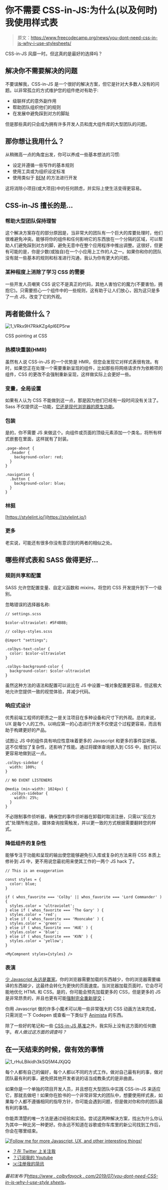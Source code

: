 # 你不需要 CSS-in-JS:为什么(以及何时)我使用样式表

> 原文：<https://www.freecodecamp.org/news/you-dont-need-css-in-js-why-i-use-stylesheets/>

CSS-in-JS 风靡一时。但这真的是最好的选择吗？

## 解决你不需要解决的问题

不要误解我，CSS-in-JS 是一个很好的解决方案，但它是针对大多数人没有的问题。以非常孤立的方式维护您的组件绝对有助于:

*   级联样式的意外副作用
*   帮助团队组织他们的规则
*   在发展中避免踩到对方的脚趾

但是那些真的只会成为拥有许多开发人员和庞大组件库的大型团队的问题。

## 那你想让我用什么？

从稍微高一点的角度出发，你可以养成一些基本想法的习惯:

*   设定并遵循一些写作的基本规则
*   使用工具或为组织设定标准
*   使用类似于 [BEM](http://getbem.com/) 的方法进行开发

这将消除小项目(或大项目)中的任何顾虑，并实际上使生活变得更容易。

## CSS-in-JS 擅长的是…

### 帮助大型团队保持理智

这个解决方案存在的部分原因是，当非常大的团队有一个巨大的库要处理时，他们很难避免冲突。能够将你的组件和任何影响它的东西放在一个分隔的区域，可以帮助人们避免踩到对方的脚，避免无意中在整个应用程序中推出调整。这很好，但更有可能的是，你是少数(或独自)在一个小应用上工作的人之一。如果你和你的团队没有就一些基本的规则和标准进行沟通，我认为你有更大的问题。

### 某种程度上消除了学习 CSS 的需要

一些开发人员嘲笑 CSS 说它不是真正的代码，其他人害怕它的魔力(不要害怕，拥抱它)。只需要担心一个组件中的一些规则，这有助于让人们放心，因为这只是多了一点 JS，改变了它的外观。

## 两者能做什么？

![1_VRkx9H7RikKZg4pl6EP5rw](img/1bb228c5274b647ec9539f4668c3e1dc.png)

CSS pointing at CSS

### 热模块重装(HMR)

虽然有人说 CSS-in-JS 的一个优势是 HMR，但您会发现它对样式表很有效。有时，如果您正在处理一个需要重新呈现的组件，比如那些将网络请求作为依赖项的组件，CSS 的更改不会强制重新呈现，这样做实际上会更好一些。

### 变量，全局设置

如果有人认为 CSS 不能做到这一点，那是因为他们已经有一段时间没有关注了。Sass 不仅提供这一功能，[它还是现代浏览器的原生功能](https://developer.mozilla.org/en-US/docs/Web/CSS/Using_CSS_custom_properties)。

### 包装

是的，你不需要 JS 来做这个。向组件或页面的顶级元素添加一个类名，将所有样式嵌套在里面，这样就有了封装。

```
.page-about {
  .header {
    background-color: red;
  }
}

.navigation {
  .button {
    background-color: blue;
  }
}
```

### 林挺

[https://stylelint.io/](https://stylelint.io/)

### 更多

老实说，可能还有很多你没有意识到的两者的相似之处。

## 哪些样式表和 SASS 做得更好…

### 规则共享和配置

SASS 允许您配置变量、自定义函数和 mixins，将您的 CSS 开发提升到下一个级别。

忽略错误的选择器名称:

```
// settings.scss

$color-ultraviolet: #5F4B8B;

// colbys-styles.scss

@import "settings";

.colbys-text-color {
  color: $color-ultraviolet
}

.colbys-background-color {
  background-color: $color-ultraviolet
}
```

虽然这种方法的语法和配置可以说比在 JS 中设置一堆对象配置更容易，但这极大地允许您提供一致的视觉体验，并减少代码。

### 响应式设计

优秀前端工程师的职责之一是关注项目在多种设备和尺寸下的外观。总的来说，UX 是每个人的工作。以响应第一的心态进行开发不仅使这个过程更容易，而且有助于构建更好的产品。

试图让 JS 中的组件具有响应性意味着更多的 Javascript 和更多的事件监听器。这不仅增加了复杂性，还影响了性能。通过将媒体查询嵌入到 CSS 中，我们可以更容易地做到这一点。

```
.colbys-sidebar {
  width: 100%;
}

// NO EVENT LISTENERS

@media (min-width: 1024px) {
  .colbys-sidebar {
    width: 25%;
  }
}
```

不必限制事件侦听器，确保您的事件侦听器在卸载时取消注册，只需以“反应方式”处理所有这些，媒体查询按需触发，并以更一致的方式根据需要翻转您的样式。

### 降低组件的复杂性

能够专注于功能和呈现的输出使您能够避免引入库或复杂的方法来将 CSS 本质上修补到 JS 中，更不用说您最初用来使其工作的一两个 JS hack 了。

```
// This is an exaggeration

const styles = {
  color: blue;
}

if ( whos_favorite === 'Colby' || whos_favorite === 'Lord Commander' ) {
  styles.color = 'ultraviolet';
} else if ( whos_favorite === 'The Gary' ) {
  styles.color = 'red';
} else if ( whos_favorite === 'Mooncake' ) {
  styles.color = 'green';
} else if ( whos_favorite === 'HUE' ) {
  styles.color = 'blue';
} else if ( whos_favorite === 'KVN' ) {
  styles.color = 'yellow';
}

<MyCompnent styles={styles} />
```

### 表演

[少 Javascript 永远是赢家](https://medium.com/@addyosmani/the-cost-of-javascript-in-2018-7d8950fbb5d4)。你的浏览器需要加载的东西越少，你的浏览器需要编译的东西越少，这最终会转化为更快的页面速度。当浏览器加载页面时，它会尽可能地优化 HTML 和 CSS。是的，你可能会预先加载更多的 CSS，但是更多的 JS 是非常昂贵的，并且也更有可能[强制完全重新提交](https://developers.google.com/web/fundamentals/performance/rendering/)；

你用 Javascript 做的许多小魔术可以用一些非常强大的 CSS 动画方法来完成，只需浏览一下 Codepen 或查看一下类似于 [Animista](http://animista.net/) 的东西。

除了一些好的笔记和一些 [CSS-in-JS 基准](https://github.com/A-gambit/CSS-IN-JS-Benchmarks)之外，我实际上没有这方面的任何数字。*有人做过这方面的调查吗？*

## 在一天结束的时候，做有效的事情

![1_rHuLBikidh3kSQ5M4JXjQQ](img/9c5e9950cfb825781cbe332fafd2fc6e.png)

每个人都有自己的偏好，每个人都以不同的方式工作。做对自己最有利的事，做对团队最有利的事，避免把其他开发者说的话当成教条式的是非曲直。

如果你是一个单独的项目开发人员，并且想在大型团队中实践 CSS-in-JS 来适应它，那就去做吧！如果你在脸书的一个非常非常大的团队中，想要使用样式表，如果每个人都不遵循相同的指导方针，你可能会遇到问题，但是做对你和你的团队最有利的事情。

你能弄清楚的唯一方法是通过经验和实验。尝试这两种解决方案，找出为什么你认为其中一种比另一种更好。你永远不知道在谷歌或你车库里的新公司找到工作后，你会在哪里结束。

[![Follow me for more Javascript, UX, and other interesting things!](img/1c93a38209f03fa2ee013e5b17071f07.png)](https://twitter.com/colbyfayock)

*   [？在 Twitter 上关注我](https://twitter.com/colbyfayock)
*   [？️订阅我的 Youtube](https://youtube.com/colbyfayock)
*   [✉️注册我的简讯](https://www.colbyfayock.com/newsletter/)

*最初发布于[https://www . colbyfayock . com/2019/07/you-dont-need-CSS-in-js-why-I-use-style sheets](https://www.colbyfayock.com/2019/07/you-dont-need-css-in-js-why-i-use-stylesheets)。*
